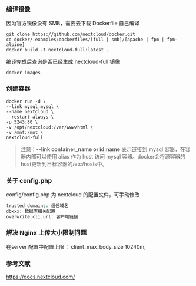 ### 编译镜像
因为官方镜像没有 SMB，需要去下载 Dockerfile 自己编译

```shell 
git clone https://github.com/nextcloud/docker.git
cd docker/.examples/dockerfiles/[full | smb]/[apache | fpm | fpm-alpine]
docker build -t nextcloud-full:latest .
```
编译完成后查询是否已经生成 nextcloud-full 镜像

```shell 
docker images
```

### 创建容器

```shell 
docker run -d \
--link mysql:mysql \
--name nextcloud \
--restart always \
-p 5243:80 \
-v /opt/nextcloud:/var/www/html \
-v /mnt:/mnt \
nextcloud-full
```

> 注意：**--link container_name or id:name** 表示链接到 mysql 容器，在容器内部可以使用 alias 作为 host 访问 mysql 容器。docker会将源容器的host更新到目标容器的/etc/hosts中。

### 关于 config.php

config/config.php 为 nextcloud 的配置文件，可手动修改：
```php 
trusted_domains: 信任域名
dbxxx: 数据库相关配置
overwrite.cli.url: 客户端链接
```

### 解决 Nginx 上传大小限制问题

在server 配置中配置上限： client_max_body_size 10240m;

### 参考文献

https://docs.nextcloud.com/